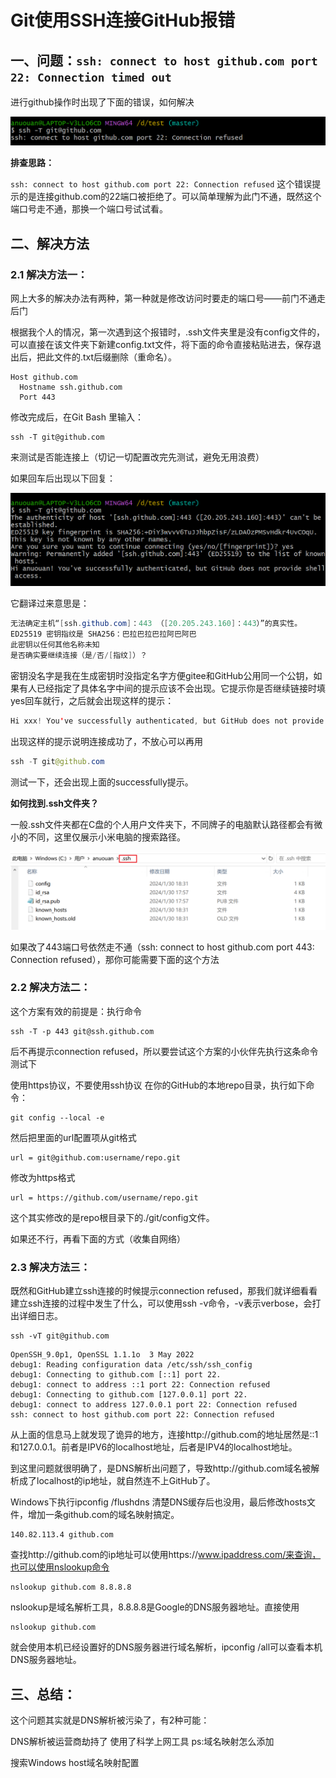 # Git使用SSH连接GitHub报错

## 一、问题：`ssh: connect to host github.com port 22: Connection timed out`

进行github操作时出现了下面的错误，如何解决

<img src="1-Git%E4%BD%BF%E7%94%A8SSH%E8%BF%9E%E6%8E%A5GitHub%E6%8A%A5%E9%94%99.assets/image-20240130184952905.png" alt="image-20240130184952905" style="zoom:80%;" />

**排查思路：**

`ssh: connect to host github.com port 22: Connection refused` 这个错误提示的是连接github.com的22端口被拒绝了。可以简单理解为此门不通，既然这个端口号走不通，那换一个端口号试试看。

## 二、解决方法

### 2.1 解决方法一：

网上大多的解决办法有两种，第一种就是修改访问时要走的端口号——前门不通走后门

根据我个人的情况，第一次遇到这个报错时，.ssh文件夹里是没有config文件的，可以直接在该文件夹下新建config.txt文件，将下面的命令直接粘贴进去，保存退出后，把此文件的.txt后缀删除（重命名）。

```ABAP
Host github.com
  Hostname ssh.github.com
  Port 443
```

修改完成后，在Git Bash 里输入：

```
ssh -T git@github.com
```

来测试是否能连接上（切记一切配置改完先测试，避免无用浪费）

如果回车后出现以下回复：

<img src="1-Git%E4%BD%BF%E7%94%A8SSH%E8%BF%9E%E6%8E%A5GitHub%E6%8A%A5%E9%94%99.assets/image-20240130185732358.png" alt="image-20240130185732358" style="zoom:80%;" />

它翻译过来意思是：

```java
无法确定主机“[ssh.github.com]：443 （[20.205.243.160]：443）”的真实性。
ED25519 密钥指纹是 SHA256：巴拉巴拉巴拉阿巴阿巴
此密钥以任何其他名称未知
是否确实要继续连接（是/否/[指纹]）？
```

密钥没名字是我在生成密钥时没指定名字方便gitee和GitHub公用同一个公钥，如果有人已经指定了具体名字中间的提示应该不会出现。它提示你是否继续链接时填yes回车就行，之后就会出现这样的提示：

```java
Hi xxx! You've successfully authenticated, but GitHub does not provide shell access.
```

出现这样的提示说明连接成功了，不放心可以再用

```java
ssh -T git@github.com
```


测试一下，还会出现上面的successfully提示。

**如何找到.ssh文件夹？**

 一般.ssh文件夹都在C盘的个人用户文件夹下，不同牌子的电脑默认路径都会有微小的不同，这里仅展示小米电脑的搜索路径。

<img src="1-Git%E4%BD%BF%E7%94%A8SSH%E8%BF%9E%E6%8E%A5GitHub%E6%8A%A5%E9%94%99.assets/image-20240130190050657.png" alt="image-20240130190050657" style="zoom:80%;" />

如果改了443端口号依然走不通（ssh: connect to host github.com port 443: Connection refused），那你可能需要下面的这个方法

### 2.2 解决方法二：

这个方案有效的前提是：执行命令

```git
ssh -T -p 443 git@ssh.github.com
```

后不再提示connection refused，所以要尝试这个方案的小伙伴先执行这条命令测试下

使用https协议，不要使用ssh协议
在你的GitHub的本地repo目录，执行如下命令：

```
git config --local -e
```

然后把里面的url配置项从git格式

```
url = git@github.com:username/repo.git
```

修改为https格式

```
url = https://github.com/username/repo.git
```

这个其实修改的是repo根目录下的./git/config文件。

如果还不行，再看下面的方式（收集自网络）

### 2.3 解决方法三：

既然和GitHub建立ssh连接的时候提示connection refused，那我们就详细看看建立ssh连接的过程中发生了什么，可以使用ssh -v命令，-v表示verbose，会打出详细日志。

```
ssh -vT git@github.com
```

```ABAP
OpenSSH_9.0p1, OpenSSL 1.1.1o  3 May 2022
debug1: Reading configuration data /etc/ssh/ssh_config
debug1: Connecting to github.com [::1] port 22.
debug1: connect to address ::1 port 22: Connection refused
debug1: Connecting to github.com [127.0.0.1] port 22.
debug1: connect to address 127.0.0.1 port 22: Connection refused
ssh: connect to host github.com port 22: Connection refused
```

从上面的信息马上就发现了诡异的地方，连接http://github.com的地址居然是::1和127.0.0.1。前者是IPV6的localhost地址，后者是IPV4的localhost地址。

到这里问题就很明确了，是DNS解析出问题了，导致http://github.com域名被解析成了localhost的ip地址，就自然连不上GitHub了。

Windows下执行ipconfig /flushdns 清楚DNS缓存后也没用，最后修改hosts文件，增加一条github.com的域名映射搞定。

```
140.82.113.4 github.com
```

查找http://github.com的ip地址可以使用https://www.ipaddress.com/来查询，也可以使用nslookup命令

```
nslookup github.com 8.8.8.8
```

nslookup是域名解析工具，8.8.8.8是Google的DNS服务器地址。直接使用

```
nslookup github.com
```

就会使用本机已经设置好的DNS服务器进行域名解析，ipconfig /all可以查看本机DNS服务器地址。

## **三、总结：**

这个问题其实就是DNS解析被污染了，有2种可能：

DNS解析被运营商劫持了
使用了科学上网工具
ps:域名映射怎么添加

搜索Windows host域名映射配置

